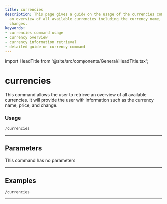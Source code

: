 ```yaml
---
title: currencies
description: This page gives a guide on the usage of the currencies command, providing
  an overview of all available currencies including the currency name, price, and
  changes.
keywords:
- currencies command usage
- currency overview
- currency information retrieval
- detailed guide on currency command
---
```


import HeadTitle from '@site/src/components/General/HeadTitle.tsx';

<HeadTitle title="currencies - Economy - Telegram - Reference | OpenBB Bot Docs" />

# currencies

This command allows the user to retrieve an overview of all available currencies. It will provide the user with information such as the currency name, price, and change.

### Usage

```python wordwrap
/currencies
```

---

## Parameters

This command has no parameters



---

## Examples

```
/currencies
```

---
